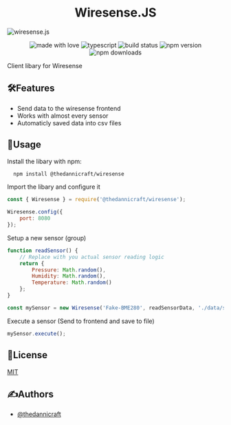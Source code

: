 <h1 align="center" id="title">Wiresense.JS</h1>

![wiresense.js](https://socialify.git.ci/Wiresense/wiresense.js/image?forks=1&issues=1&language=1&logo=https%3A%2F%2Favatars.githubusercontent.com%2Fu%2F171203918&name=1&owner=1&pattern=Solid&pulls=1&stargazers=1&theme=Auto)

<p align="center">
    <img src="https://img.shields.io/badge/Made%20with%20Love%E2%9D%A4%EF%B8%8F-black?style=for-the-badge" alt="made with love">
    <img src="https://img.shields.io/badge/Typescript-ts?style=for-the-badge&amp;logo=typescript&amp;logoColor=white&amp;color=%233178C6" alt="typescript">
    <img src="https://img.shields.io/github/actions/workflow/status/Wiresense/wiresense.js/publish.yml?style=for-the-badge" alt="build status">
    <img src="https://img.shields.io/npm/v/%40thedannicraft%2Fwiresense?style=for-the-badge" alt="npm version">
    <img src="https://img.shields.io/npm/dy/%40thedannicraft%2Fwiresense?style=for-the-badge" alt="npm downloads">
</p>

Client libary for Wiresense

## 🛠️Features

- Send data to the wiresense frontend
- Works with almost every sensor
- Automaticly saved data into csv files

## 📖Usage

Install the libary with npm:

```bash
  npm install @thedannicraft/wiresense
```

Import the libary and configure it

```js
const { Wiresense } = require('@thedannicraft/wiresense');

Wiresense.config({
    port: 8080
});
```

Setup a new sensor (group)

```js
function readSensor() {
    // Replace with you actual sensor reading logic
    return {
        Pressure: Math.random(),
        Humidity: Math.random(),
        Temperature: Math.random()
    };
}

const mySensor = new Wiresense('Fake-BME280', readSensorData, './data/sensor_data.csv');
```

Execute a sensor (Send to frontend and save to file)

```js
mySensor.execute();
```

## 📜License

[MIT](https://choosealicense.com/licenses/mit/)

## ✍️Authors

- [@thedannicraft](https://www.github.com/thedannicraft)
